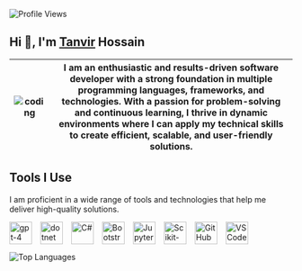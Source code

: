 ![Profile Views](https://komarev.com/ghpvc/?username=tanvir626&label=Profile%20views&color=0e75b6&style=flat)

## Hi 👋, I'm [Tanvir](https://www.youtube.com/@cloudchamp/) Hossain


| ![coding](https://user-images.githubusercontent.com/55389276/140866485-8fb1c876-9a8f-4d6a-98dc-08c4981eaf70.gif) | **I am an enthusiastic and results-driven software developer with a strong foundation in multiple programming languages, frameworks, and technologies. With a passion for problem-solving and continuous learning, I thrive in dynamic environments where I can apply my technical skills to create efficient, scalable, and user-friendly solutions.** |
|:--:|:--:|

## Tools I Use
I am proficient in a wide range of tools and technologies that help me deliver high-quality solutions.

<div style="display: flex; flex-wrap: wrap; gap: 15px;">
    <img src="https://seeklogo.com/images/G/gpt-4-logo-F9E550D12B-seeklogo.com.png" alt="gpt-4" width="40" height="40"/>
    <img src="https://www.vectorlogo.zone/logos/dotnet/dotnet-tile.svg" alt="dotnet" width="40" height="40"/>
    <img src="https://seeklogo.com/images/C/c-sharp-c-logo-02F17714BA-seeklogo.com.png" alt="C#" width="40" height="40"/>
    <img src="https://www.vectorlogo.zone/logos/getbootstrap/getbootstrap-icon.svg" alt="Bootstrap" width="40" height="40"/>
    <img src="https://www.vectorlogo.zone/logos/jupyter/jupyter-ar21.svg" alt="Jupyter" width="40" height="40"/>
    <img src="https://seeklogo.com/images/S/scikit-learn-logo-8766D07E2E-seeklogo.com.png" alt="Scikit-learn" width="40" height="40"/>
    <img src="https://www.vectorlogo.zone/logos/github/github-icon.svg" alt="GitHub" width="40" height="40"/>
    <img src="https://www.vectorlogo.zone/logos/visualstudio_code/visualstudio_code-icon.svg" alt="VS Code" width="40" height="40"/>
</div>

![Top Languages](https://github-readme-stats.vercel.app/api/top-langs?username=tanvir626&show_icons=true&locale=en&layout=compact)

